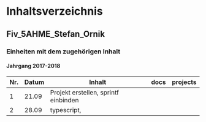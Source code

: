 # Inhaltsverzeichnis  
## Fiv_5AHME_Stefan_Ornik
### Einheiten mit dem zugehörigen Inhalt
#### Jahrgang 2017-2018

| Nr. | Datum |                  Inhalt                      |             docs             |       projects       |
|-----|-------|----------------------------------------------|------------------------------|----------------------|
|  1  | 21.09 |Projekt erstellen, sprintf einbinden          |                              |                      |
|  2  | 28.09 |typescript,                                   |                              |                      |
